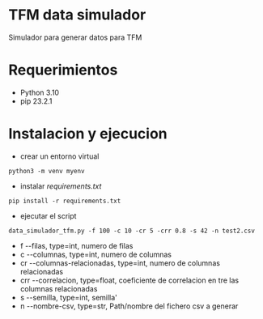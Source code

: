 # TFM data simulador
Simulador para generar datos para TFM

# Requerimientos

- Python 3.10
- pip 23.2.1

# Instalacion y ejecucion
- crear un entorno virtual
```
python3 -m venv myenv
```
- instalar *requirements.txt*
```
pip install -r requirements.txt
```
- ejecutar el script
```
data_simulador_tfm.py -f 100 -c 10 -cr 5 -crr 0.8 -s 42 -n test2.csv

```

- f --filas, type=int, numero de filas
- c --columnas, type=int, numero de columnas
- cr --columnas-relacionadas, type=int, numero de columnas relacionadas
- crr --correlacion, type=float, coeficiente de correlacion en tre las columnas relacionadas
- s --semilla, type=int, semilla'
- n --nombre-csv, type=str, Path/nombre del fichero csv a generar
